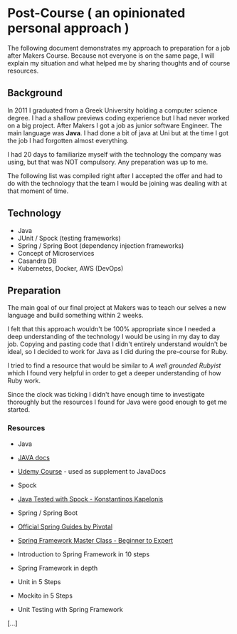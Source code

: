 # Post-Course ( an opinionated personal approach )
The following document demonstrates my approach to preparation for a job after Makers Course. 
Because not everyone is on the same page, I will explain my situation and what helped me by sharing thoughts and of course resources.

## Background
In 2011 I graduated from a Greek University holding a computer science degree. I had a shallow previews coding experience but I had never worked on a big project. 
After Makers I got a job as junior software Engineer. The main language was **Java**. I had done a bit of java at Uni but at the time I got the job I had forgotten almost everything. 

I had 20 days to familiarize myself with the technology the company was using, but that was NOT compulsory. Any preparation was up to me. 

The following list was compiled right after I accepted the offer and had to do with the technology that the team I would be joining was dealing with at that moment of time.

## Technology
* Java
* JUnit / Spock (testing frameworks)
* Spring / Spring Boot (dependency injection frameworks)
* Concept of Microservices
* Casandra DB
* Kubernetes, Docker, AWS (DevOps)

## Preparation
The main goal of our final project at Makers was to teach our selves a new language and build something within 2 weeks. 

I felt that this approach wouldn't be 100% appropriate since I needed a deep understanding of the technology I would be using in my day to day job. Copying and pasting code that I didn't entirely understand wouldn't be ideal, so I decided to work for Java as I did during the pre-course for Ruby.

I tried to find a resource that would be similar to *A well grounded Rubyist* which I found very helpful in order to get a deeper understanding of how Ruby work.

Since the clock was ticking I didn't have enough time to investigate thoroughly but the resources I found for Java were good enough to get me started. 

### Resources
* Java
* [JAVA docs](https://docs.oracle.com/javase/tutorial/)
* [Udemy Course](https://www.udemy.com/java-the-complete-java-developer-course/) - used as supplement to JavaDocs
* Spock
* [Java Tested with Spock - Konstantinos Kapelonis](https://www.manning.com/books/java-testing-with-spock)

* Spring / Spring Boot
* [Official Spring Guides by Pivotal](http://spring.io/guides)
* [Spring Framework Master Class - Beginner to Expert](https://www.udemy.com/spring-tutorial-for-beginners/)
* Introduction to Spring Framework in 10 steps
* Spring Framework in depth
* Unit in 5 Steps
* Mockito in 5 Steps
* Unit Testing with Spring Framework

[...]



